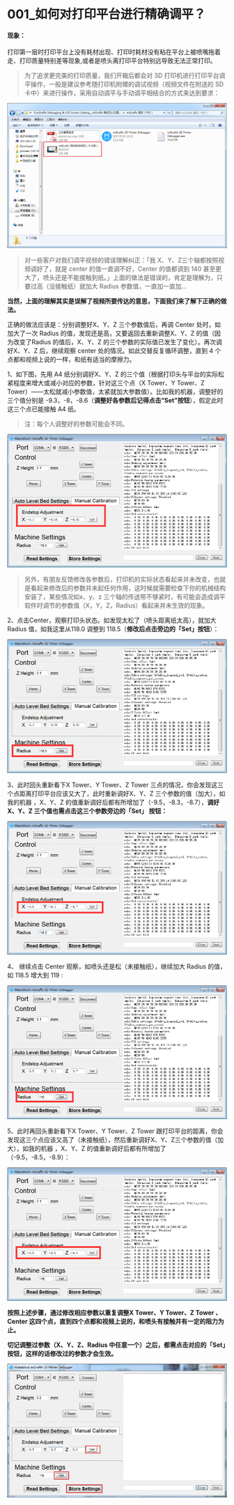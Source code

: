 # 001\_如何对打印平台进行精确调平？

#### 现象：

打印第一层时打印平台上没有耗材出现、打印时耗材没有粘在平台上被喷嘴拖着走、打印质量特别差等现象,或者是喷头离打印平台特别远导致无法正常打印。

> 为了追求更完美的打印质量，我们开箱后都会对 3D 打印机进行打印平台调平操作，一般是建议参考随打印机附赠的调试视频（视频文件在附送的 SD 卡中）来进行操作，采用自动调平与手动调平相结合的方式来达到要求：

![](../.gitbook/assets/0-16%20%281%29.png)

> 对一些客户对我们调平视频的错误理解纠正：「我 X、Y、Z三个轴都按照视频调好了，就是 center 的值一直调不好，Center 的值都调到 140 甚至更大了，喷头还是不能接触到纸。」上面的做法是错误的，肯定是理解为，只要过高（没接触纸）就加大 Radius 参数值，一直加一直加…

**当然，上面的理解其实是误解了视频所要传达的意思，下面我们来了解下正确的做法。**                                

正确的做法应该是：分别调整好X、Y、Z 三个参数值后，再调 Center 处时，如加大了一次 Radius 的值，发现还是高，又要返回去重新调整X、Y、Z 的值（因为改变了Radius 的值后，X、Y、Z 的三个参数的实际值已发生了变化）。再次调好X、Y、Z 后，继续观察 center 处的情况。如此交替反复循环调整，直到 4 个点都和视频上说的一样，和纸有适当的摩擦力。    

1、如下图，先用 A4 纸分别调好X、Y、Z 的三个值（根据打印头与平台的实际松紧程度来增大或减小对应的参数，针对这三个点（X Tower、Y Tower、Z Tower）——太松就减小参数值，太紧就加大参数值）。比如我的机器，调整好的三个值分别是 -9.3，-8，-8.6（**调整好各参数后记得点击“Set”按钮**），假定此时这三个点已能接触 A4 纸。                                                                                                                                                   

> 注：每个人调整好的参数可能会不同。

![](../.gitbook/assets/0-15.png)

> 另外，有朋友反馈修改各参数后，打印机的实际状态看起来并未改变，也就是看起来修改后的参数并未起任何作用，这时候就需要检查下你的机械结构安装了，某些情况如x、y、z 三个轴的传送带不够紧时，有可能会造成调平软件时调节的参数值（X，Y，Z，Radius）看起来并未生效的现象。

2、点击Center，观察打印头状态。如发现太松了（喷头距离纸太高），就加大Radius 值，如我这里从118.0 调整到 118.5（**修改后点击旁边的「Set」按钮**）：

![](../.gitbook/assets/0-14.png)

3、此时回头重新看下X Tower、Y Tower、Z Tower 三点的情况，你会发现这三个点距离打印平台应该又大了，此时重新调好X、Y、Z 三个参数的值（加大），如我的机器 ，X、Y、Z 的值重新调好后都有所增加了（-9.5，-8.3，-8.7），**调好X、Y、Z 三个值也需点击这三个参数旁边的「Set」 按钮：**

![](../.gitbook/assets/0-13.png)

4、 继续点击 Center 观察，如喷头还是松（未接触纸），继续加大 Radius 的值，如 118.5 增大到 119 :

![](../.gitbook/assets/0-12.png)

5、此时再回头重新看下X Tower、Y Tower、Z Tower 跟打印平台的距离，你会发现这三个点应该又高了（未接触纸），然后重新调好X、Y、Z三个参数的值（加大），如我的机器 ，X、Y、Z 的值重新调好后都有所增加了（-9.5，-8.5，-8.9）：

![](../.gitbook/assets/0-11.png)

**按照上述步骤，通过修改相应参数以重复调整X Tower、Y Tower、Z Tower 、Center 这四个点，直到四个点都和视频上说的，和喷头有接触并有一定的阻力为止。**

**切记调整过参数（X、Y、Z、Radius 中任意一个）之后，都需点击对应的「Set」按钮，这样的话修改过的参数才会生效。**

![](../.gitbook/assets/bao-cun-xiu-gai.jpg)

